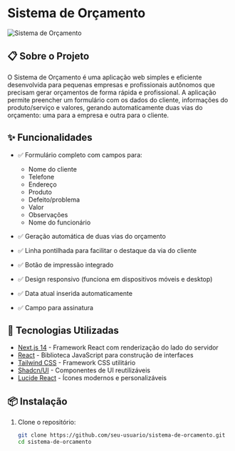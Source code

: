 # Sistema de Orçamento

![Sistema de Orçamento](https://placeholder.svg?height=300&width=600)

## 📋 Sobre o Projeto

O Sistema de Orçamento é uma aplicação web simples e eficiente desenvolvida para pequenas empresas e profissionais autônomos que precisam gerar orçamentos de forma rápida e profissional. A aplicação permite preencher um formulário com os dados do cliente, informações do produto/serviço e valores, gerando automaticamente duas vias do orçamento: uma para a empresa e outra para o cliente.

## ✨ Funcionalidades

- ✅ Formulário completo com campos para:

  - Nome do cliente
  - Telefone
  - Endereço
  - Produto
  - Defeito/problema
  - Valor
  - Observações
  - Nome do funcionário

- ✅ Geração automática de duas vias do orçamento
- ✅ Linha pontilhada para facilitar o destaque da via do cliente
- ✅ Botão de impressão integrado
- ✅ Design responsivo (funciona em dispositivos móveis e desktop)
- ✅ Data atual inserida automaticamente
- ✅ Campo para assinatura

## 🚀 Tecnologias Utilizadas

- [Next.js 14](https://nextjs.org/) - Framework React com renderização do lado do servidor
- [React](https://reactjs.org/) - Biblioteca JavaScript para construção de interfaces
- [Tailwind CSS](https://tailwindcss.com/) - Framework CSS utilitário
- [Shadcn/UI](https://ui.shadcn.com/) - Componentes de UI reutilizáveis
- [Lucide React](https://lucide.dev/) - Ícones modernos e personalizáveis

## 📦 Instalação

1. Clone o repositório:
   ```bash
   git clone https://github.com/seu-usuario/sistema-de-orcamento.git
   cd sistema-de-orcamento
   ```
